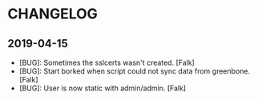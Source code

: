 # CHANGELOG

## 2019-04-15

- [BUG]: Sometimes the sslcerts wasn't created. [Falk]
- [BUG]: Start borked when script could not sync data from greenbone. [Falk]
- [BUG]: User is now static with admin/admin. [Falk]
